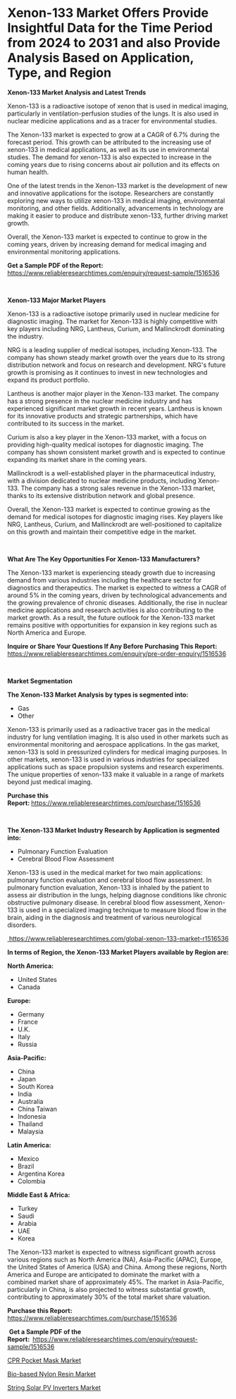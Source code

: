 <p><h1>Xenon-133 Market Offers Provide Insightful Data for the Time Period from 2024 to 2031 and also Provide Analysis Based on Application, Type, and Region</h1></p><p><strong>Xenon-133 Market Analysis and Latest Trends</strong></p>
<p><p>Xenon-133 is a radioactive isotope of xenon that is used in medical imaging, particularly in ventilation-perfusion studies of the lungs. It is also used in nuclear medicine applications and as a tracer for environmental studies.</p><p>The Xenon-133 market is expected to grow at a CAGR of 6.7% during the forecast period. This growth can be attributed to the increasing use of xenon-133 in medical applications, as well as its use in environmental studies. The demand for xenon-133 is also expected to increase in the coming years due to rising concerns about air pollution and its effects on human health.</p><p>One of the latest trends in the Xenon-133 market is the development of new and innovative applications for the isotope. Researchers are constantly exploring new ways to utilize xenon-133 in medical imaging, environmental monitoring, and other fields. Additionally, advancements in technology are making it easier to produce and distribute xenon-133, further driving market growth.</p><p>Overall, the Xenon-133 market is expected to continue to grow in the coming years, driven by increasing demand for medical imaging and environmental monitoring applications.</p></p>
<p><strong>Get a Sample PDF of the Report:&nbsp;</strong> <a href="https://www.reliableresearchtimes.com/enquiry/request-sample/1516536">https://www.reliableresearchtimes.com/enquiry/request-sample/1516536</a></p>
<p>&nbsp;</p>
<p><strong>Xenon-133 Major Market Players</strong></p>
<p><p>Xenon-133 is a radioactive isotope primarily used in nuclear medicine for diagnostic imaging. The market for Xenon-133 is highly competitive with key players including NRG, Lantheus, Curium, and Mallinckrodt dominating the industry.</p><p>NRG is a leading supplier of medical isotopes, including Xenon-133. The company has shown steady market growth over the years due to its strong distribution network and focus on research and development. NRG's future growth is promising as it continues to invest in new technologies and expand its product portfolio.</p><p>Lantheus is another major player in the Xenon-133 market. The company has a strong presence in the nuclear medicine industry and has experienced significant market growth in recent years. Lantheus is known for its innovative products and strategic partnerships, which have contributed to its success in the market.</p><p>Curium is also a key player in the Xenon-133 market, with a focus on providing high-quality medical isotopes for diagnostic imaging. The company has shown consistent market growth and is expected to continue expanding its market share in the coming years.</p><p>Mallinckrodt is a well-established player in the pharmaceutical industry, with a division dedicated to nuclear medicine products, including Xenon-133. The company has a strong sales revenue in the Xenon-133 market, thanks to its extensive distribution network and global presence.</p><p>Overall, the Xenon-133 market is expected to continue growing as the demand for medical isotopes for diagnostic imaging rises. Key players like NRG, Lantheus, Curium, and Mallinckrodt are well-positioned to capitalize on this growth and maintain their competitive edge in the market.</p></p>
<p>&nbsp;</p>
<p><strong>What Are The Key Opportunities For Xenon-133 Manufacturers?</strong></p>
<p><p>The Xenon-133 market is experiencing steady growth due to increasing demand from various industries including the healthcare sector for diagnostics and therapeutics. The market is expected to witness a CAGR of around 5% in the coming years, driven by technological advancements and the growing prevalence of chronic diseases. Additionally, the rise in nuclear medicine applications and research activities is also contributing to the market growth. As a result, the future outlook for the Xenon-133 market remains positive with opportunities for expansion in key regions such as North America and Europe.</p></p>
<p><strong>Inquire or Share Your Questions If Any Before Purchasing This Report:</strong> <a href="https://www.reliableresearchtimes.com/enquiry/pre-order-enquiry/1516536">https://www.reliableresearchtimes.com/enquiry/pre-order-enquiry/1516536</a></p>
<p>&nbsp;</p>
<p><strong>Market Segmentation</strong></p>
<p><strong>The Xenon-133 Market Analysis by types is segmented into:</strong></p>
<p><ul><li>Gas</li><li>Other</li></ul></p>
<p><p>Xenon-133 is primarily used as a radioactive tracer gas in the medical industry for lung ventilation imaging. It is also used in other markets such as environmental monitoring and aerospace applications. In the gas market, xenon-133 is sold in pressurized cylinders for medical imaging purposes. In other markets, xenon-133 is used in various industries for specialized applications such as space propulsion systems and research experiments. The unique properties of xenon-133 make it valuable in a range of markets beyond just medical imaging.</p></p>
<p><strong>Purchase this Report:&nbsp;</strong><a href="https://www.reliableresearchtimes.com/purchase/1516536">https://www.reliableresearchtimes.com/purchase/1516536</a></p>
<p>&nbsp;</p>
<p><strong>The Xenon-133 Market Industry Research by Application is segmented into:</strong></p>
<p><ul><li>Pulmonary Function Evaluation</li><li>Cerebral Blood Flow Assessment</li></ul></p>
<p><p>Xenon-133 is used in the medical market for two main applications: pulmonary function evaluation and cerebral blood flow assessment. In pulmonary function evaluation, Xenon-133 is inhaled by the patient to assess air distribution in the lungs, helping diagnose conditions like chronic obstructive pulmonary disease. In cerebral blood flow assessment, Xenon-133 is used in a specialized imaging technique to measure blood flow in the brain, aiding in the diagnosis and treatment of various neurological disorders.</p></p>
<p><a href="https://www.reliableresearchtimes.com/global-xenon-133-market-r1516536">&nbsp;https://www.reliableresearchtimes.com/global-xenon-133-market-r1516536</a></p>
<p><strong>In terms of Region, the Xenon-133 Market Players available by Region are:</strong></p>
<p>
    <p> <strong> North America: </strong>
        <ul>
            <li>United States</li>
            <li>Canada</li>
        </ul>
        </p> 
    <p> <strong> Europe: </strong>
        <ul>
            <li>Germany</li>
            <li>France</li>
            <li>U.K.</li>
            <li>Italy</li>
            <li>Russia</li>
        </ul>
        </p> 
    <p> <strong> Asia-Pacific: </strong>
        <ul>
            <li>China</li>
            <li>Japan</li>
            <li>South Korea</li>
            <li>India</li>
            <li>Australia</li>
            <li>China Taiwan</li>
            <li>Indonesia</li>
            <li>Thailand</li>
            <li>Malaysia</li>
        </ul>
        </p> 
    <p> <strong> Latin America: </strong>
        <ul>
            <li>Mexico</li>
            <li>Brazil</li>
            <li>Argentina Korea</li>
            <li>Colombia</li>
        </ul>
        </p> 
    <p> <strong> Middle East & Africa: </strong>
        <ul>
            <li>Turkey</li>
            <li>Saudi</li>
            <li>Arabia</li>
            <li>UAE</li>
            <li>Korea</li>
        </ul>
    </p>
    </p>
<p><p>The Xenon-133 market is expected to witness significant growth across various regions such as North America (NA), Asia-Pacific (APAC), Europe, the United States of America (USA) and China. Among these regions, North America and Europe are anticipated to dominate the market with a combined market share of approximately 45%. The market in Asia-Pacific, particularly in China, is also projected to witness substantial growth, contributing to approximately 30% of the total market share valuation.</p></p>
<p><strong>Purchase this Report: </strong><a href="https://www.reliableresearchtimes.com/purchase/1516536">https://www.reliableresearchtimes.com/purchase/1516536</a></p>
<p>&nbsp;<strong>Get a Sample PDF of the Report:&nbsp;&nbsp;</strong><a href="https://www.reliableresearchtimes.com/enquiry/request-sample/1516536">https://www.reliableresearchtimes.com/enquiry/request-sample/1516536</a></p>
<p><strong></strong></p>
<p><p><a href="https://medium.com/@sdonald04328/cpr-pocket-mask-market-a-global-and-regional-analysis-focus-on-end-user-product-and-region-c8490d5468c9">CPR Pocket Mask Market</a></p><p><a href="https://github.com/donaldnnellyjhs/Market-Research-Report-List-1/blob/main/bio-based-nylon-resin-market.md">Bio-based Nylon Resin Market</a></p><p><a href="https://medium.com/@scottroberts2661/string-solar-pv-inverters-market-analysis-report-global-insights-by-region-type-low-frequency-773f43204506">String Solar PV Inverters Market</a></p></p>
